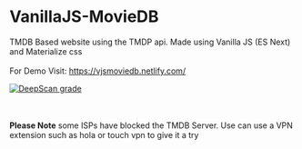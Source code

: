 # VanillaJS-MovieDB
TMDB Based website using the TMDP api. Made using Vanilla JS (ES Next) and Materialize css <br/>
<br/>
For Demo Visit: https://vjsmoviedb.netlify.com/ <br>


[![DeepScan grade](https://deepscan.io/api/teams/2908/projects/4348/branches/35352/badge/grade.svg)](https://deepscan.io/dashboard#view=project&tid=2908&pid=4348&bid=35352)

<br/> <br/>
**Please Note** some ISPs have blocked the TMDB Server. Use can use a VPN extension such as hola or touch vpn to give it a try 
